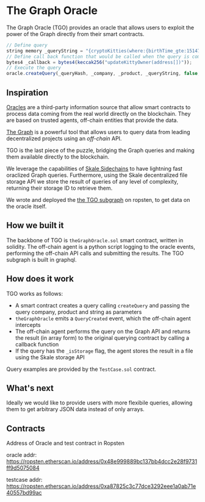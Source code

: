 # The Graph Oracle

The Graph Oracle (TGO) provides an oracle that allows users to exploit the power of the Graph directly from their smart contracts.
```javascript
// Define query
string memory _queryString = "{cryptoKitties(where:{birthTime_gte:1514761200,birthTime_lt:1519858800},first:10) {owner}}";
// Define call back function that would be called when the query is completed
bytes4 _callback = bytes4(keccak256("updateKittyOwner(address[])"));
// Execute the query
oracle.createQuery(_queryHash, _company, _product, _queryString, false, _callback);

```

## Inspiration

[Oracles](https://www.mycryptopedia.com/blockchain-oracles-explained/) are a third-party information source that allow smart contracts to process data coming from the real world directly on the blockchain. They are based on trusted agents, off-chain entities that provide the data.

[The Graph](https://thegraph.com/) is a powerful tool that allows users to query data from leading decentralized projects using an *off-chain* API.

TGO is the last piece of the puzzle, bridging the Graph queries and making them available directly to the blockchain.

We leverage the capabilities of [Skale Sidechains](https://skalelabs.com/) to have lightning fast oraclized Graph queries. Furthermore, using the Skale decentralized file storage API we store the result of queries of any level of complexity, returning their storage ID to retrieve them.

We wrote and deployed the [the TGO subgraph](https://thegraph.com/explorer/subgraph/ricott1/the-graph-oracle) on ropsten, to get data on the oracle itself.

## How we built it

The backbone of TGO is `theGraphOracle.sol` smart contract, written in solidity. The off-chain agent is a python script logging to the oracle events, performing the off-chain API calls and submitting the results. The TGO subgraph is built in graphql.


## How does it work 

TGO works as follows: 

- A smart contract creates a query calling `createQuery` and passing the query company, product and string as parameters
- `theGraphOracle` emits a `QueryCreated` event, which the off-chain agent intercepts
- The off-chain agent performs the query on the Graph API and returns the result (in array form) to the original querying contract by calling a callback function
- If the query has the `_isStorage` flag, the agent stores the result in a file using the Skale storage API

Query examples are provided by the `TestCase.sol` contract.

## What's next

Ideally we would like to provide users with more flexibile queries, allowing them to get arbitrary JSON data instead of only arrays.

## Contracts
Address of Oracle and test contract in Ropsten

oracle addr: https://ropsten.etherscan.io/address/0x48e999889bc137bb4dcc2e28f9731ff9d5075084

testcase addr: https://ropsten.etherscan.io/address/0xa87825c3c77dce3292eee1a0ab71e40557bd99ac
